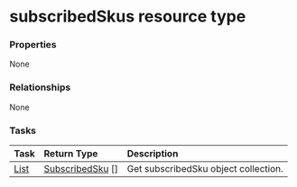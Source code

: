 # subscribedSkus resource type



### Properties
None

### Relationships
None


### Tasks

| Task		   | Return Type	|Description|
|:---------------|:--------|:----------|
|[List](../api/subscribedsku_list.md) | [SubscribedSku](subscribedsku.md) [] |Get subscribedSku object collection. |

<!-- uuid: 2bb3386b-4f97-4ba9-aa8c-5b1e390e9ad8
2015-10-09 18:31:37 UTC -->